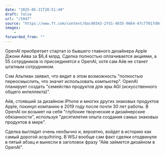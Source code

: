 ```yaml
---
date: "2025-05-21T20:51:49"
draft: false
url: "/5947"
source: "https://www.ft.com/content/8ac40343-2fd1-4035-9664-47c77017d0d3"
images:
    -
forwarded_from: ""
---
```


OpenAI приобретает стартап io бывшего главного дизайнера Apple Джони Айва за $6,4 млрд. Сделка полностью оплачивается акциями, а 55 сотрудников io присоединятся к OpenAI, хотя сам Айв не станет штатным сотрудником.

Сэм Альтман заявил, что видит в этом возможность "полностью переосмыслить, что значит использовать компьютер". OpenAI планирует создать "семейство продуктов для эры AGI (искусственного общего интеллекта)".

Айв, стоявший за дизайном iPhone и многих других знаковых продуктов Apple, покинул компанию в 2019 году после почти 30 лет работы. В OpenAI он возьмет на себя "глубокие творческие и дизайнерские обязанности", используя "десятилетия опыта создания самых знаковых продуктов в мире". 

Сделка выглядит очень необычно и, вероятно, войдет в историю как самый дорогой acquihiring. В WSJ вообще сам факт сделки отодвинули в пятый абзац и вынесли в заголовок фразу "Айв займется дизайном в OpenAI".
